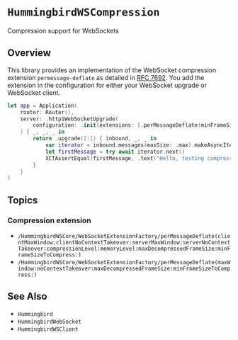 # ``HummingbirdWSCompression``

Compression support for WebSockets

## Overview

This library provides an implementation of the WebSocket compression extension `permessage-deflate` as detailed in [RFC 7692](https://datatracker.ietf.org/doc/html/rfc7692.html). You add the extension in the configuration for either your WebSocket upgrade or WebSocket client.

```swift
let app = Application(
    router: Router(),
    server: .http1WebSocketUpgrade(
        configuration: .init(extensions: [.perMessageDeflate(minFrameSizeToCompress: 16)])
    ) { _, _, _ in
        return .upgrade([:]) { inbound, _, _ in
            var iterator = inbound.messages(maxSize: .max).makeAsyncIterator()
            let firstMessage = try await iterator.next()
            XCTAssertEqual(firstMessage, .text("Hello, testing compressed data"))
        }
    }
)
```

## Topics

### Compression extension

- ``/HummingbirdWSCore/WebSocketExtensionFactory/perMessageDeflate(clientMaxWindow:clientNoContextTakeover:serverMaxWindow:serverNoContextTakeover:compressionLevel:memoryLevel:maxDecompressedFrameSize:minFrameSizeToCompress:)``
- ``/HummingbirdWSCore/WebSocketExtensionFactory/perMessageDeflate(maxWindow:noContextTakeover:maxDecompressedFrameSize:minFrameSizeToCompress:)``

## See Also

- ``Hummingbird``
- ``HummingbirdWebSocket``
- ``HummingbirdWSClient``
